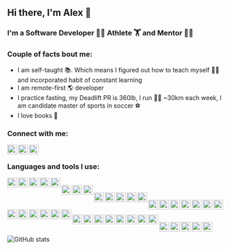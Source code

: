 ## Hi there, I'm Alex 👋

### I'm a Software Developer 🧑‍💻  Athlete️ 🏋️ and Mentor 👨‍🏫

### Couple of facts bout me:
- I am self-taught 📚. Which means I figured out how to teach myself 👨‍🏫 and incorporated habit of constant learning
- I am remote-first 🌎 developer
- I practice fasting, my Deadlift PR is 360lb, I run 🏃‍♂️ ~30km each week, I am candidate master of sports in soccer ⚽️
- I love books 📖 


### Connect with me:
[<img align="left" alt="maistrovas | Twitter" width="22px" src="https://cdn.jsdelivr.net/npm/simple-icons@v3/icons/twitter.svg" />][twitter]
[<img align="left" alt="maistrovas | LinkedIn" width="22px" src="https://cdn.jsdelivr.net/npm/simple-icons@v3/icons/linkedin.svg" />][linkedin]
[<img align="left" alt="maistrovas | Facebook" width="22px" src="https://cdn.jsdelivr.net/npm/simple-icons@v3/icons/facebook.svg" />][facebook]

<br/>

### Languages and tools I use:
<img align="left" alt="Python" width="22px" src="https://cdn.jsdelivr.net/npm/simple-icons@v3/icons/python.svg"/>
<img align="left" alt="Python" width="22px" src="https://cdn.jsdelivr.net/npm/simple-icons@v3/icons/javascript.svg"/>
<img align="left" alt="Python" width="22px" src="https://cdn.jsdelivr.net/npm/simple-icons@v3/icons/typescript.svg"/>
<img align="left" alt="Python" width="22px" src="https://cdn.jsdelivr.net/npm/simple-icons@v3/icons/html5.svg"/>
<img align="left" alt="Python" width="22px" src="https://cdn.jsdelivr.net/npm/simple-icons@v3/icons/css3.svg"/>

<br/>

<img align="left" alt="Python" width="22px" src="https://cdn.jsdelivr.net/npm/simple-icons@v3/icons/django.svg"/>
<img align="left" alt="Python" width="22px" src="https://cdn.jsdelivr.net/npm/simple-icons@v3/icons/flask.svg"/>
<img align="left" alt="Python" width="22px" src="https://cdn.jsdelivr.net/npm/simple-icons@v3/icons/bootstrap.svg"/>

<br/>

<img align="left" alt="Python" width="22px" src="https://cdn.jsdelivr.net/npm/simple-icons@v3/icons/postgresql.svg"/>
<img align="left" alt="Python" width="22px" src="https://cdn.jsdelivr.net/npm/simple-icons@v3/icons/mysql.svg"/>
<img align="left" alt="Python" width="22px" src="https://cdn.jsdelivr.net/npm/simple-icons@v3/icons/elasticsearch.svg"/>
<img align="left" alt="Python" width="22px" src="https://cdn.jsdelivr.net/npm/simple-icons@v3/icons/apachecassandra.svg"/>
<img align="left" alt="Python" width="22px" src="https://cdn.jsdelivr.net/npm/simple-icons@v3/icons/redis.svg"/>

<br/>

<img align="left" alt="Python" width="22px" src="https://cdn.jsdelivr.net/npm/simple-icons@v3/icons/linux.svg"/>
<img align="left" alt="Python" width="22px" src="https://cdn.jsdelivr.net/npm/simple-icons@v3/icons/nginx.svg"/>
<img align="left" alt="Python" width="22px" src="https://cdn.jsdelivr.net/npm/simple-icons@v3/icons/docker.svg"/>
<img align="left" alt="Python" width="22px" src="https://cdn.jsdelivr.net/npm/simple-icons@v3/icons/kubernetes.svg"/>
<img align="left" alt="Python" width="22px" src="https://cdn.jsdelivr.net/npm/simple-icons@v3/icons/jenkins.svg"/>
<img align="left" alt="Python" width="22px" src="https://cdn.jsdelivr.net/npm/simple-icons@v3/icons/terraform.svg"/>
<img align="left" alt="Python" width="22px" src="https://cdn.jsdelivr.net/npm/simple-icons@v3/icons/ansible.svg"/>
<img align="left" alt="Python" width="22px" src="https://cdn.jsdelivr.net/npm/simple-icons@v3/icons/digitalocean.svg"/>
<img align="left" alt="Python" width="22px" src="https://cdn.jsdelivr.net/npm/simple-icons@v3/icons/amazonaws.svg"/>
<img align="left" alt="Python" width="22px" src="https://cdn.jsdelivr.net/npm/simple-icons@v3/icons/heroku.svg"/>

<br/>

<img align="left" alt="Python" width="22px" src="https://cdn.jsdelivr.net/npm/simple-icons@v3/icons/prometheus.svg"/>
<img align="left" alt="Python" width="22px" src="https://cdn.jsdelivr.net/npm/simple-icons@v3/icons/newrelic.svg"/>
<img align="left" alt="Python" width="22px" src="https://cdn.jsdelivr.net/npm/simple-icons@v3/icons/sentry.svg"/>

<br/>

<img align="left" alt="Python" width="22px" src="https://cdn.jsdelivr.net/npm/simple-icons@v3/icons/pycharm.svg"/>
<img align="left" alt="Python" width="22px" src="https://cdn.jsdelivr.net/npm/simple-icons@v3/icons/sublimetext.svg"/>
<img align="left" alt="Python" width="22px" src="https://cdn.jsdelivr.net/npm/simple-icons@v3/icons/powershell.svg"/>
<img align="left" alt="Python" width="22px" src="https://cdn.jsdelivr.net/npm/simple-icons@v3/icons/git.svg"/>
<img align="left" alt="Python" width="22px" src="https://cdn.jsdelivr.net/npm/simple-icons@v3/icons/github.svg"/>
<img align="left" alt="Python" width="22px" src="https://cdn.jsdelivr.net/npm/simple-icons@v3/icons/celery.svg"/>
<img align="left" alt="Python" width="22px" src="https://cdn.jsdelivr.net/npm/simple-icons@v3/icons/swagger.svg"/>
<img align="left" alt="Python" width="22px" src="https://cdn.jsdelivr.net/npm/simple-icons@v3/icons/postman.svg"/>

<br/>

<img align="left" alt="Python" width="22px" src="https://cdn.jsdelivr.net/npm/simple-icons@v3/icons/slack.svg"/>
<img align="left" alt="Python" width="22px" src="https://cdn.jsdelivr.net/npm/simple-icons@v3/icons/zoom.svg"/>
<img align="left" alt="Python" width="22px" src="https://cdn.jsdelivr.net/npm/simple-icons@v3/icons/googlehangoutsmeet.svg"/>
<img align="left" alt="Python" width="22px" src="https://cdn.jsdelivr.net/npm/simple-icons@v3/icons/jira.svg"/>
<img align="left" alt="Python" width="22px" src="https://cdn.jsdelivr.net/npm/simple-icons@v3/icons/todoist.svg"/>

<br/>

![GitHub stats](https://github-readme-stats.vercel.app/api?username=maistrovas&count_private=true&show_icons=true&theme=dark)


[twitter]: https://twitter.com/maistrovas
[linkedin]: https://linkedin.com/in/maistrovas
[facebook]: https://www.facebook.com/maistrovas
